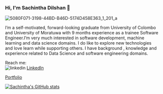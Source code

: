 ### Hi, I'm Sachintha Dilshan 👋

![5080F071-3198-44BD-B46D-5174D458E363_1_201_a](https://github.com/SachinthaDilshan96/SachinthaDilshan96/assets/66704957/b798a14f-38f5-4e19-8b1f-6aacfefc67ca)


I’m a self-motivated, forward-looking graduate from University of Colombo and University of Moratuwa with 9 months experience as a trainee Software Engineer.I’m very much interested in software development, machine learning and data science domains. I do like to explore new technologies and love learn while supporting others. I have background , knowledge and experience related to Data Science and software engineering domains. 

Reach me:<br/>
    <img src="https://i.stack.imgur.com/gVE0j.png" alt="linkedin"> <a href="https://www.linkedin.com/in/sachintha-dilshan96/">LinkedIn</a>
    
  <link rel="stylesheet" href="https://fonts.googleapis.com/css2?family=Material+Symbols+Outlined:opsz,wght,FILL,GRAD@48,400,0,0" /> <a href="https://sachinthadilshan96.github.io/myPortfolio/">Portfolio</a>

[![Sachintha's GitHub stats](https://github-readme-stats.vercel.app/api?username=SachinthaDilshan96)](https://github.com/anuraghazra/github-readme-stats)
<!--
**SachinthaDilshan96/SachinthaDilshan96** is a ✨ _special_ ✨ repository because its `README.md` (this file) appears on your GitHub profile.

Here are some ideas to get you started:

- 🔭 I’m currently working on ...
- 🌱 I’m currently learning ...
- 👯 I’m looking to collaborate on ...
- 🤔 I’m looking for help with ...
- 💬 Ask me about ...
- 📫 How to reach me: ...
- 😄 Pronouns: ...
- ⚡ Fun fact: ...
-->

